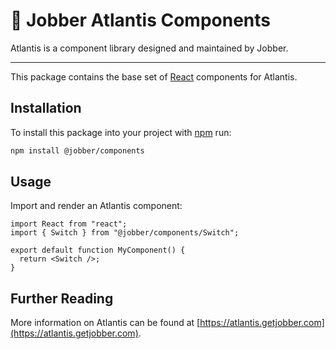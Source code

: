 # 🔱 Jobber Atlantis Components

Atlantis is a component library designed and maintained by Jobber.

---

This package contains the base set of [React](https://reactjs.org/) components
for Atlantis.

## Installation

To install this package into your project with [npm](https://www.npmjs.com/)
run:

```sh
npm install @jobber/components
```

## Usage

Import and render an Atlantis component:

```tsx
import React from "react";
import { Switch } from "@jobber/components/Switch";

export default function MyComponent() {
  return <Switch />;
}
```

## Further Reading

More information on Atlantis can be found at
[https://atlantis.getjobber.com](https://atlantis.getjobber.com).
